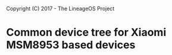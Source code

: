 Copyright (C) 2017 - The LineageOS Project

Common device tree for Xiaomi MSM8953 based devices
==============
